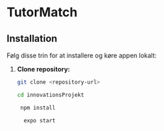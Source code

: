 # TutorMatch

## Installation

Følg disse trin for at installere og køre appen lokalt:

1. **Clone repository:**

   ```bash
   git clone <repository-url>

   cd innovationsProjekt

    npm install

     expo start

   ```
